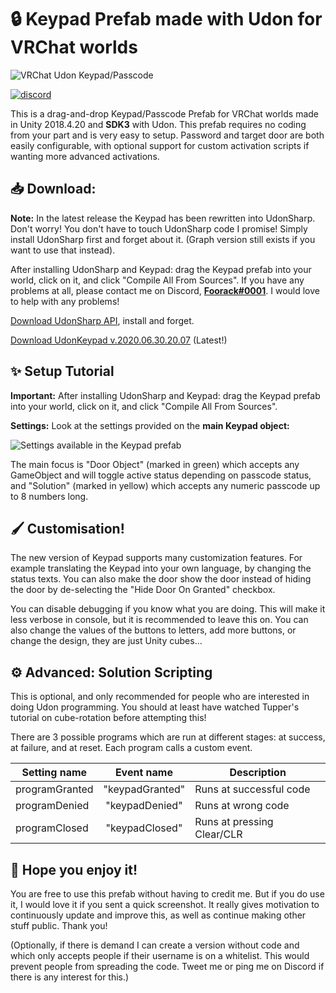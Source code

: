 # 🔒 **Keypad Prefab made with Udon for VRChat worlds**

![VRChat Udon Keypad/Passcode](https://blog.foorack.com/content/images/2020/01/keypad2.PNG)

[![discord](https://img.shields.io/discord/689149802830889059?color=%237289DA&label=Foo's%20Udon%20Laboratory&logo=discord&logoColor=white)](https://discord.gg/7xJdWNk)

This is a drag-and-drop Keypad/Passcode Prefab for VRChat worlds made in Unity 2018.4.20 and **SDK3** with Udon. This prefab requires no coding from your part and is very easy to setup. Password and target door are both easily configurable, with optional support for custom activation scripts if wanting more advanced activations.

## **📥 Download:**

**Note:** In the latest release the Keypad has been rewritten into UdonSharp. Don't worry! You don't have to touch UdonSharp code I promise! Simply install UdonSharp first and forget about it. (Graph version still exists if you want to use that instead).

After installing UdonSharp and Keypad: drag the Keypad prefab into your world, click on it, and click "Compile All From Sources". If you have any problems at all, please contact me on Discord, [**Foorack#0001**](https://discordapp.com/users/92875770338213888). I would love to help with any problems!

[Download UdonSharp API](https://github.com/MerlinVR/UdonSharp/releases/download/v0.19.2/UdonSharp_v0.19.2.unitypackage), install and forget.

[Download UdonKeypad v.2020.06.30.20.07](https://storage.foorack.com/download.php?id=16&token=Jr74nfJsKqF7gbZq0ZEXtO0xbUsmUbvt) (Latest!)

## **✨ Setup Tutorial**

**Important:** After installing UdonSharp and Keypad: drag the Keypad prefab into your world, click on it, and click "Compile All From Sources".

**Settings:** Look at the settings provided on the **main Keypad object:**

![Settings available in the Keypad prefab](https://blog.foorack.com/content/images/2020/06/bild-2.png "Settings available in the Keypad prefab")

The main focus is "Door Object" (marked in green) which accepts any GameObject and will toggle active status depending on passcode status, and "Solution" (marked in yellow) which accepts any numeric passcode up to 8 numbers long.

## **🖌️ Customisation!**

The new version of Keypad supports many customization features. For example translating the Keypad into your own language, by changing the status texts. You can also make the door show the door instead of hiding the door by de-selecting the "Hide Door On Granted" checkbox. 

You can disable debugging if you know what you are doing. This will make it less verbose in console, but it is recommended to leave this on. You can also change the values of the buttons to letters, add more buttons, or change the design, they are just Unity cubes...

## **⚙️ Advanced: Solution Scripting**

This is optional, and only recommended for people who are interested in doing Udon programming. You should at least have watched Tupper's tutorial on cube-rotation before attempting this!

There are 3 possible programs which are run at different stages: at success, at failure, and at reset. Each program calls a custom event.

| Setting name   | Event name      | Description                |
| -------------- |:---------------:| -------------------------- |
| programGranted | "keypadGranted" | Runs at successful code    |
| programDenied  | "keypadDenied"  | Runs at wrong code         |
| programClosed  | "keypadClosed"  | Runs at pressing Clear/CLR |

## **💙 Hope you enjoy it!**

You are free to use this prefab without having to credit me. But if you do use it, I would love it if you sent a quick screenshot. It really gives motivation to continuously update and improve this, as well as continue making other stuff public. Thank you!

(Optionally, if there is demand I can create a version without code and which only accepts people if their username is on a whitelist. This would prevent people from spreading the code. Tweet me or ping me on Discord if there is any interest for this.)
